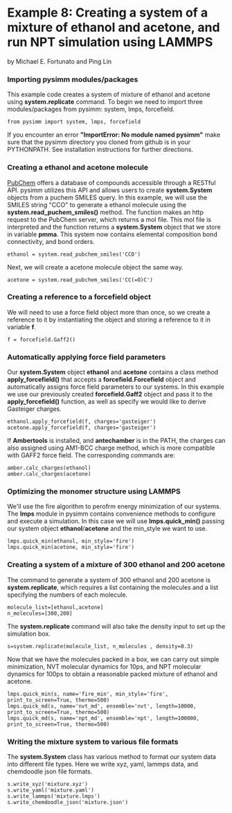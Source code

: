 Example 8: Creating a system of a mixture of ethanol and acetone, and run NPT simulation using LAMMPS
=========================================================================================================
by Michael E. Fortunato and Ping Lin

### Importing pysimm modules/packages

This example code creates a system of mixture of ethanol and acetone using **system.replicate** command. To begin we need to import three modules/packages from pysimm: system, lmps, forcefield.

```
from pysimm import system, lmps, forcefield
```

If you encounter an error **"ImportError: No module named pysimm"** make sure that the pysimm directory you cloned from github is in your PYTHONPATH. See installation instructions for further directions.

### Creating a ethanol and acetone molecule

[PubChem](https://pubchem.ncbi.nlm.nih.gov/search/#collection=compounds) offers a database of compounds accessible through a RESTful API. pysimm utilizes this API and allows users to create **system.System** objects from a puchem SMILES query. In this example, we will use the SMILES string "CCO" to generate a ethanol molecule using the **system.read_puchem_smiles()** method. The function makes an http request to the PubChem server, which returns a mol file. This mol file is interpreted and the function returns a **system.System** object that we store in variable **pmma**. This system now contains elemental composition bond connectivity, and bond orders.

`ethanol = system.read_pubchem_smiles('CCO')`

Next, we will create a acetone molecule object the same way.

`acetone = system.read_pubchem_smiles('CC(=O)C')`

### Creating a reference to a forcefield object

We will need to use a force field object more than once, so we create a reference to it by instantiating the object and storing a reference to it in variable **f**.

`f = forcefield.Gaff2()`

### Automatically applying force field parameters

Our **system.System** object **ethanol** and **acetone** contains a class method **apply_forcefield()** that accepts a **forcefield.Forcefield** object and automatically assigns force field parameters to our systems. In this example we use our previously created **forcefield.Gaff2** object and pass it to the **apply_forcefield()** function, as well as specify we would like to derive Gasteiger charges.

```
ethanol.apply_forcefield(f, charges='gasteiger')
acetone.apply_forcefield(f, charges='gasteiger')
```
If **Ambertools** is installed, and **antechamber** is in the PATH, the charges can also assigned using AM1-BCC charge method, which is more compatible with GAFF2 force field. The corresponding commands are:

```
amber.calc_charges(ethanol)
amber.calc_charges(acetone)
```

### Optimizing the monomer structure using LAMMPS

We'll use the fire algorithm to perofrm energy minimization of our systems. The **lmps** module in pysimm contains convenience methods to configure and execute a simulation. In this case we will use **lmps.quick_min()** passing our system object **ethanol**/**acetone** and the min_style we want to use.

```
lmps.quick_min(ethanol, min_style='fire')
lmps.quick_min(acetone, min_style='fire')
```

### Creating a system of a mixture of 300 ethanol and 200 acetone

The command to generate a system of 300 ethanol and 200 acetone is **system.replicate**, which requires a list containing the molecules and a list specifying the numbers of each molecule. 

```
molecule_list=[ethanol,acetone]
n_molecules=[300,200]
```

The **system.replicate** command will also take the density input to set up the simulation box. 

`s=system.replicate(molecule_list, n_molecules , density=0.3)`

Now that we have the molecules packed in a box, we can carry out simple minimization, NVT molecular dynamics for 10ps, and NPT molecular dynamics for 100ps to obtain a reasonable packed mixture of ethanol and acetone. 

```
lmps.quick_min(s, name='fire_min', min_style='fire', print_to_screen=True, thermo=500)
lmps.quick_md(s, name='nvt_md', ensemble='nvt', length=10000, print_to_screen=True, thermo=500)
lmps.quick_md(s, name='npt_md', ensemble='npt', length=100000, print_to_screen=True, thermo=500)
```

### Writing the mixture system to various file formats

The **system.System** class has various method to format our system data into different file types. Here we write xyz, yaml, lammps data, and chemdoodle json file formats.

```
s.write_xyz('mixture.xyz')
s.write_yaml('mixture.yaml')
s.write_lammps('mixture.lmps')
s.write_chemdoodle_json('mixture.json')
```